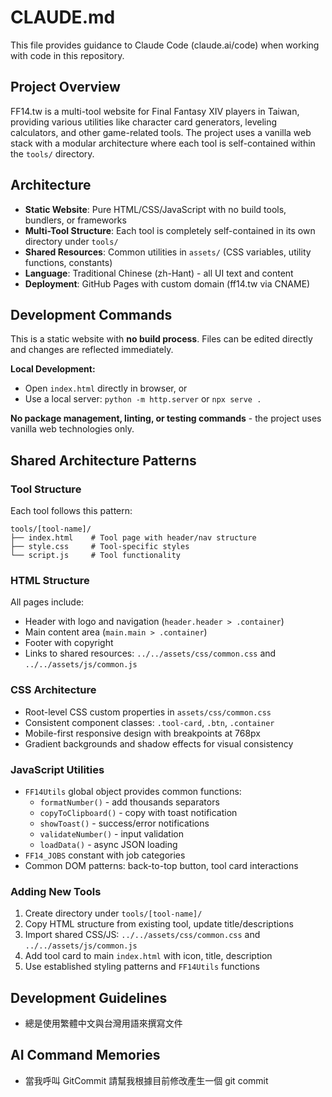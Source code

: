 # CLAUDE.md

This file provides guidance to Claude Code (claude.ai/code) when working with code in this repository.

## Project Overview

FF14.tw is a multi-tool website for Final Fantasy XIV players in Taiwan, providing various utilities like character card generators, leveling calculators, and other game-related tools. The project uses a vanilla web stack with a modular architecture where each tool is self-contained within the `tools/` directory.

## Architecture

- **Static Website**: Pure HTML/CSS/JavaScript with no build tools, bundlers, or frameworks
- **Multi-Tool Structure**: Each tool is completely self-contained in its own directory under `tools/`
- **Shared Resources**: Common utilities in `assets/` (CSS variables, utility functions, constants)
- **Language**: Traditional Chinese (zh-Hant) - all UI text and content
- **Deployment**: GitHub Pages with custom domain (ff14.tw via CNAME)

## Development Commands

This is a static website with **no build process**. Files can be edited directly and changes are reflected immediately.

**Local Development:**
- Open `index.html` directly in browser, or
- Use a local server: `python -m http.server` or `npx serve .`

**No package management, linting, or testing commands** - the project uses vanilla web technologies only.

## Shared Architecture Patterns

### Tool Structure
Each tool follows this pattern:
```
tools/[tool-name]/
├── index.html    # Tool page with header/nav structure
├── style.css     # Tool-specific styles
└── script.js     # Tool functionality
```

### HTML Structure
All pages include:
- Header with logo and navigation (`header.header > .container`)
- Main content area (`main.main > .container`) 
- Footer with copyright
- Links to shared resources: `../../assets/css/common.css` and `../../assets/js/common.js`

### CSS Architecture
- Root-level CSS custom properties in `assets/css/common.css`
- Consistent component classes: `.tool-card`, `.btn`, `.container`
- Mobile-first responsive design with breakpoints at 768px
- Gradient backgrounds and shadow effects for visual consistency

### JavaScript Utilities
- `FF14Utils` global object provides common functions:
  - `formatNumber()` - add thousands separators
  - `copyToClipboard()` - copy with toast notification
  - `showToast()` - success/error notifications
  - `validateNumber()` - input validation
  - `loadData()` - async JSON loading
- `FF14_JOBS` constant with job categories
- Common DOM patterns: back-to-top button, tool card interactions

### Adding New Tools
1. Create directory under `tools/[tool-name]/`
2. Copy HTML structure from existing tool, update title/descriptions
3. Import shared CSS/JS: `../../assets/css/common.css` and `../../assets/js/common.js`
4. Add tool card to main `index.html` with icon, title, description
5. Use established styling patterns and `FF14Utils` functions

## Development Guidelines

- 總是使用繁體中文與台灣用語來撰寫文件

## AI Command Memories

- 當我呼叫 GitCommit 請幫我根據目前修改產生一個 git commit